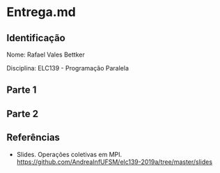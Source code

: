 # Entrega.md

## Identificação

Nome: Rafael Vales Bettker

Disciplina: ELC139 - Programação Paralela

## Parte 1


## Parte 2


## Referências

- Slides. Operações coletivas em MPI. https://github.com/AndreaInfUFSM/elc139-2019a/tree/master/slides
